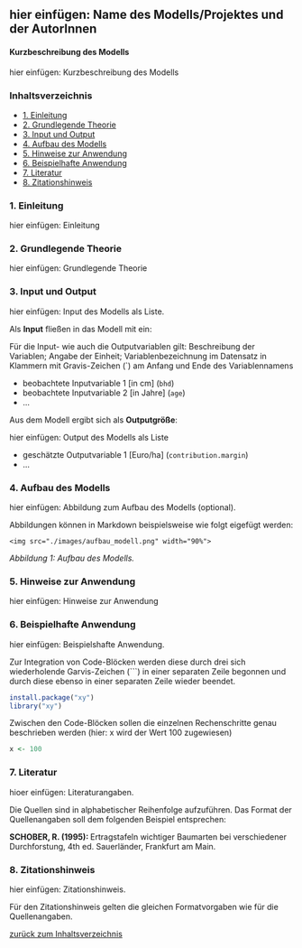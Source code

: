 hier einfügen: Name des Modells/Projektes und der AutorInnen
-------------------------------------------

#### Kurzbeschreibung des Modells

hier einfügen: Kurzbeschreibung des Modells

<h3>
<a name="menu">Inhaltsverzeichnis</a>
</h3>
<ul>
<li>
<a href="#1. Einleitung">1. Einleitung</a>
</li>
<li>
<a href="#2. Grundlegende Theorie">2. Grundlegende Theorie</a>
</li>
<li>
<a href="#3. Input und Output">3. Input und Output</a>
</li>
<li>
<a href="#4. Aufbau des Modells">4. Aufbau des Modells</a>
</li>
<li>
<a href="#5. Hinweise zur Anwendung">5. Hinweise zur Anwendung</a>
</li>
<li>
<a href="#6. Beispielhafte Anwendung">6. Beispielhafte Anwendung</a>
</li>
<li>
<a href="#7. Literatur">7. Literatur</a>
</li>
<li>
<a href="#8. Zitationshinweis">8. Zitationshinweis</a>
</li>
</ul>

<h3>
<a name="1. Einleitung">1. Einleitung</a>
</h3>

hier einfügen: Einleitung

<h3>
<a name="2. Grundlegende Theorie">2. Grundlegende Theorie</a>
</h3>

hier einfügen: Grundlegende Theorie 

<h3>
<a name="3. Input und Output">3. Input und Output</a>
</h3>

hier einfügen: Input des Modells als Liste.

Als **Input** fließen in das Modell mit ein:

Für die Input- wie auch die Outputvariablen gilt: Beschreibung der Variablen; Angabe der Einheit; Variablenbezeichnung im Datensatz in Klammern mit Gravis-Zeichen (`) am Anfang und Ende des Variablennamens

- beobachtete Inputvariable 1 [in cm] (`bhd`) 
- beobachtete Inputvariable 2 [in Jahre] (`age`)
- ...

Aus dem Modell ergibt sich als **Outputgröße**:

hier einfügen: Output des Modells als Liste

- geschätzte Outputvariable 1 [Euro/ha] (`contribution.margin`)
- ...

<h3>
<a name="4. Aufbau des Modells">4. Aufbau des Modells</a>
</h3>

hier einfügen: Abbildung zum Aufbau des Modells (optional).

Abbildungen können in Markdown beispielsweise wie folgt eigefügt werden:

```
<img src="./images/aufbau_modell.png" width="90%">
```
*Abbildung 1: Aufbau des Modells.*

<h3>
<a name="5. Hinweise zur Anwendung">5. Hinweise zur Anwendung</a>
</h3>

hier einfügen: Hinweise zur Anwendung

<h3>
<a name="6. Beispielhafte Anwendung">6. Beispielhafte Anwendung</a>
</h3>

hier einfügen: Beispielshafte Anwendung.

 Zur Integration von Code-Blöcken werden diese durch drei sich wiederholende Garvis-Zeichen (```) in einer separaten Zeile begonnen und durch diese ebenso in einer separaten Zeile wieder beendet. 

```r
install.package("xy")
library("xy")
```

Zwischen den Code-Blöcken sollen die einzelnen Rechenschritte genau beschrieben werden (hier: x wird der Wert 100 zugewiesen)

```r
x <- 100
```

<h3>
<a name="7. Literatur">7. Literatur</a>
</h3>

hioer einfügen: Literaturangaben. 

Die Quellen sind in alphabetischer Reihenfolge aufzuführen. Das Format der Quellenangaben soll dem folgenden Beispiel entsprechen:

<strong> SCHOBER, R. (1995): </strong> Ertragstafeln wichtiger Baumarten bei verschiedener Durchforstung, 4th ed. Sauerländer, Frankfurt am Main.

<h3>
<a name="8. Zitationshinweis">8. Zitationshinweis</a>
</h3>

hier einfügen: Zitationshinweis. 

Für den Zitationshinweis gelten die gleichen Formatvorgaben wie für die Quellenangaben.

<p>
<a href="#menu">zurück zum Inhaltsverzeichnis</a>
</p>
